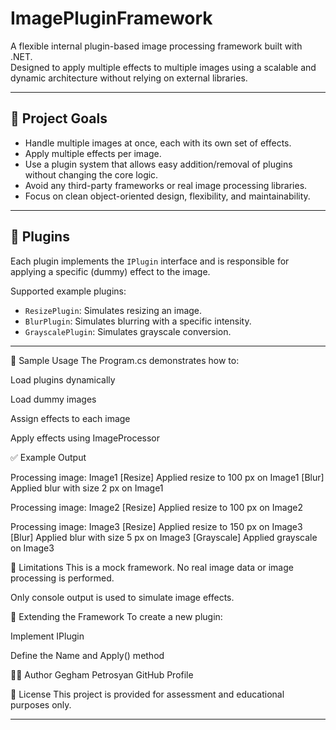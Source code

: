 # ImagePluginFramework

A flexible internal plugin-based image processing framework built with .NET.  
Designed to apply multiple effects to multiple images using a scalable and dynamic architecture without relying on external libraries.

---

## 🔧 Project Goals

- Handle multiple images at once, each with its own set of effects.
- Apply multiple effects per image.
- Use a plugin system that allows easy addition/removal of plugins without changing the core logic.
- Avoid any third-party frameworks or real image processing libraries.
- Focus on clean object-oriented design, flexibility, and maintainability.

---



## 🧩 Plugins

Each plugin implements the `IPlugin` interface and is responsible for applying a specific (dummy) effect to the image.  

Supported example plugins:
- `ResizePlugin`: Simulates resizing an image.
- `BlurPlugin`: Simulates blurring with a specific intensity.
- `GrayscalePlugin`: Simulates grayscale conversion.

---

🧪 Sample Usage
The Program.cs demonstrates how to:

Load plugins dynamically

Load dummy images

Assign effects to each image

Apply effects using ImageProcessor

✅ Example Output

Processing image: Image1
[Resize] Applied resize to 100 px on Image1
[Blur] Applied blur with size 2 px on Image1

Processing image: Image2
[Resize] Applied resize to 100 px on Image2

Processing image: Image3
[Resize] Applied resize to 150 px on Image3
[Blur] Applied blur with size 5 px on Image3
[Grayscale] Applied grayscale on Image3

🚫 Limitations
This is a mock framework. No real image data or image processing is performed.

Only console output is used to simulate image effects.

🔄 Extending the Framework
To create a new plugin:

Implement IPlugin

Define the Name and Apply() method


🧑‍💻 Author
Gegham Petrosyan
GitHub Profile

📃 License
This project is provided for assessment and educational purposes only.

---

